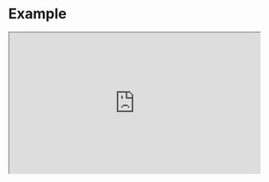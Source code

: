 # Example

<iframe src="https://stackblitz.com/github/flamrdevs/klass/tree/main/examples/solid-unocss?embed=1&view=preview&file=src%2FApp.tsx" style="width: 100%; aspect-ratio: 16/9;"></iframe>
